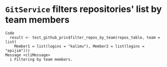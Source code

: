 # `GitService` filters repositories' list by team members

    Code
      result <- test_github_priv$filter_repos_by_team(repos_table, team = list(
        Member1 = list(logins = "kalimu"), Member2 = list(logins = "epijim")))
    Message <cliMessage>
      i Filtering by team members.

